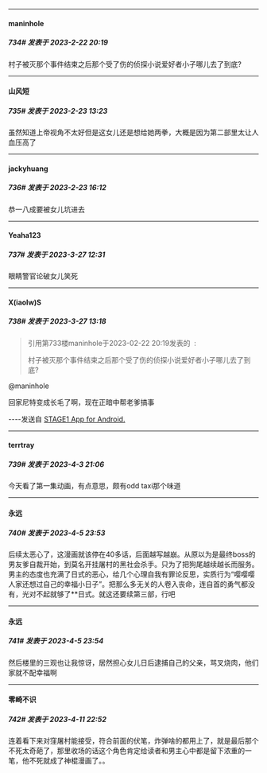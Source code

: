
*****

####  maninhole  
##### 734#       发表于 2023-2-22 20:19

村子被灭那个事件结束之后那个受了伤的侦探小说爱好者小子哪儿去了到底?


*****

####  山风短  
##### 735#       发表于 2023-2-23 13:23

虽然知道上帝视角不太好但是这女儿还是想给她两拳，大概是因为第二部里太让人血压高了


*****

####  jackyhuang  
##### 736#       发表于 2023-2-23 16:12

恭一八成要被女儿坑进去

*****

####  Yeaha123  
##### 737#       发表于 2023-3-27 12:31

眼睛警官论破女儿笑死


*****

####  X(iaolw)S  
##### 738#       发表于 2023-3-27 13:18

<blockquote>引用第733楼maninhole于2023-02-22 20:19发表的  :

村子被灭那个事件结束之后那个受了伤的侦探小说爱好者小子哪儿去了到底?</blockquote>
@maninhole

回家尼特变成长毛了啊，现在正暗中帮老爹搞事

----发送自 [STAGE1 App for Android.](http://stage1.5j4m.com/?1.37)

*****

####  terrtray  
##### 739#       发表于 2023-4-3 21:06

今天看了第一集动画，有点意思，颇有odd taxi那个味道


*****

####  永远  
##### 740#       发表于 2023-4-5 23:53

后续太恶心了，这漫画就该停在40多话，后面越写越崩。从原以为是最终boss的男友爹自裁开始，到莫名开挂屠村的黑社会杀手。只为了把狗尾越续越长而服务。男主的态度也充满了日式的恶心，给几个心理自我有罪论反思，实质行为“嘤嘤嘤人家还想过自己的幸福小日子”。把那么多无关的人卷入丧命，连自首的勇气都没有，光对不起就够了**日式。就这还要续第三部，行吧

*****

####  永远  
##### 741#       发表于 2023-4-5 23:54

然后楼里的三观也让我惊讶，居然担心女儿日后逮捕自己的父亲，骂叉烧肉，他们家就不配幸福啊

*****

####  零崎不识  
##### 742#       发表于 2023-4-11 22:52

连着看下来对窪屠村能接受，符合前面的伏笔，炸弹啥的都用上了，就是最后那个不死太奇葩了，那里收场的话这个角色肯定给读者和男主心中都是留下浓重的一笔，他不死就成了神棍漫画了。。

